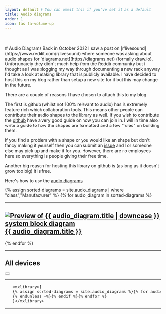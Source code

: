 ```yaml
---
layout: default # You can ommit this if you've set it as a default
title: Audio diagrams
order: 1
icon: fas fa-volume-up
---
```


<br />
<br />
# Audio Diagrams
Back in October 2022 I saw a post on [r/livesound](https://www.reddit.com/r/livesound) where someone was asking about audio shapes for [diagrams.net](https://diagrams.net) (formally draw.io). Unfortunately they didn't much help from the Reddit community but I thought as I was slogging my way through documenting a new rack anyway I'd take a look at making library that is publicly available. I have decided to host this on my blog rather than setup a new site for it but this may change in the future.

There are a couple of reasons I have chosen to attach this to my blog.

The first is github (whilst not 100% relevant to audio) has is extremely feature rich which collaboration tools. This means other people can contribute their audio shapes to the library as well. If you wish to contribute the [github](https://docs.github.com/en/get-started/quickstart/contributing-to-projects) have a very good guide on how you can join in. I will in time also write a guide to how the shapes are formatted and a few "rules" on building them.

If you find a problem with a shape or you would like an shape but don't fancy making it yourself then you can submit an [issue](https://docs.github.com/en/issues/tracking-your-work-with-issues/creating-an-issue) and I or someone else may pick up and make it for you. However, there are no employees here so everything is people giving their free time.

Another big reason for hosting this library on github is (as long as it doesn't grow too big) it is free.

Here's how to use the [audio diagrams](https://blog.allaway.tech/audio_diagrams/using_audio_diagrams/).

{% assign sorted-diagrams = site.audio_diagrams | where: "class","Manufacturer" %}
{% for audio_diagram in sorted-diagrams %}
  <hr />
  <h2>
    <a href="{{ audio_diagram.url }}">
      <img src="{{ audio_diagram.picture }}" alt="Preview of {{ audio_diagram.title | downcase }} system block diagram"> {{ audio_diagram.title }}
    </a>
  </h2>
{% endfor %}

---
## All devices
  <div class="language-xml highlighter-rouge"><div class="code-header">
    <span data-label-text="XML"><i class="fas fa-code small"></i></span>
  <button aria-label="copy" data-title-succeed="Copied!" data-original-title="" title=""><i class="far fa-clipboard"></i></button></div><div class="highlight"><code><table class="rouge-table"><tbody><tr><td class="rouge-gutter gl"></td><td class="rouge-code">
    <pre>&lt;mxlibrary&gt;[
{% assign sorted-diagrams = site.audio_diagrams %}{% for audio_diagram in sorted-diagrams %}{% if audio_diagram.class != "Manufacturer" %}{{ audio_diagram.xml }}{% unless forloop.last %},
{% endunless -%}{% endif %}{% endfor %}
]&lt;/mxlibrary&gt;
</pre></td></tr></tbody></table></code></div></div>
